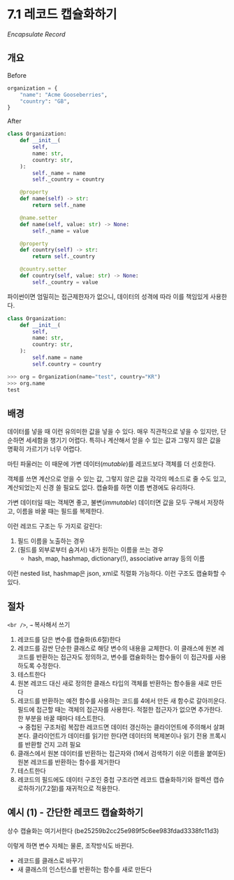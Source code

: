 # 7.1 레코드 캡슐화하기

_Encapsulate Record_

## 개요

Before

```python
organization = {
    "name": "Acme Gooseberries",
    "country": "GB",
}
```

After

```python
class Organization:
    def __init__(
        self,
        name: str,
        country: str,
    ):
        self._name = name
        self._country = country

    @property
    def name(self) -> str:
        return self._name

    @name.setter
    def name(self, value: str) -> None:
        self._name = value

    @property
    def country(self) -> str:
        return self._country

    @country.setter
    def country(self, value: str) -> None:
        self._country = value 
```

파이썬이면 엄밀히는 접근제한자가 없으니, 데이터의 성격에 따라 이를 책임있게 사용한다.

```python
class Organization:
    def __init__(
        self,
        name: str,
        country: str,
    ):
        self.name = name
        self.country = country

>>> org = Organization(name="test", country="KR")
>>> org.name
test
```

## 배경

데이터를 넣을 때 이런 유의미한 값을 넣을 수 있다. 매우 직관적으로 넣을 수 있지만, 단순하면 세세함을 챙기기 어렵다. 
특히나 계산해서 얻을 수 있는 값과 그렇지 않은 값을 명확히 가르기가 너무 어렵다. 

마틴 파울러는 이 때문에 가변 데이터(_mutable_)를 레코드보다 객체를 더 선호한다.

객체를 쓰면 계산으로 얻을 수 있는 값, 그렇지 않은 값을 각각의 메소드로 줄 수도 있고, 계산되었는지 신경 쓸 필요도 없다.
캡슐화를 하면 이름 변경에도 유리하다.

가변 데이터일 때는 객체면 좋고, 불변(_immutable_) 데이터면 값을 모두 구해서 저장하고, 이름을 바꿀 때는 필드를 복제한다.

이런 레코드 구조는 두 가지로 갈린다:
1. 필드 이름을 노출하는 경우
2. (필드를 외부로부터 숨겨서) 내가 원하는 이름을 쓰는 경우
    - hash, map, hashmap, dictionary(!), associative array 등의 이름

이런 nested list, hashmap은 json, xml로 직렬화 가능하다. 이런 구조도 캡슐화할 수 있다.

## 절차

`<br />`, `→` 복사해서 쓰기

1. 레코드를 담은 변수를 캡슐화(6.6절)한다
2. 레코드를 감싼 단순한 클래스로 해당 변수의 내용을 교체한다. 이 클래스에 원본 레코드를 반환하는 접근자도 정의하고, 변수를 캡슐화하는 함수들이 이 접근자를 사용하도록 수정한다.
3. 테스트한다
4. 원본 레코드 대신 새로 정의한 클래스 타입의 객체를 반환하는 함수들을 새로 만든다
5. 레코드를 반환하는 예전 함수를 사용하는 코드를 4에서 만든 새 함수로 갈아끼운다. 필드에 접근할 때는 객체의 접근자를 사용한다. 적절한 접근자가 없으면 추가한다. 한 부분을 바꿀 때마다 테스트한다. <br />
→ 중첩된 구조처럼 복잡한 레코드면 데이터 갱신하는 클라이언트에 주의해서 살펴본다. 클라이언트가 데이터를 읽기만 한다면 데이터의 복제본이나 읽기 전용 프록시를 반환할 건지 고려 필요
6. 클래스에서 원본 데이터를 반환하는 접근자와 (1에서 검색하기 쉬운 이름을 붙여둔) 원본 레코드를 반환하는 함수를 제거한다
7. 테스트한다
8. 레코드의 필드에도 데이터 구조인 중첩 구조라면 레코드 캡슐화하기와 컬렉션 캡슈로하하기(7.2절)를 재귀적으로 적용한다.

## 예시 (1) - 간단한 레코드 캡슐화하기

상수 캡슐화는 여기서한다 (be25259b2cc25e989f5c6ee983fdad3338fc11d3)

이렇게 하면 변수 자체는 물론, 조작방식도 바뀐다.
- 레코드를 클래스로 바꾸기
- 새 클래스의 인스턴스를 반환하는 함수를 새로 만든다